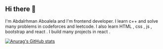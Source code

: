 ## Hi there 👋

I'm Abdalrhman Aboalela and I'm frontend developer. I learn c++ and solve many problems in codeforces and leetcode. I also learn HTML , css , js , bootstrap and react . I build many projects in react .


[![Anurag's GitHub stats](https://github-readme-stats.vercel.app/api?username=Abdalrhman)](https://github.com/anuraghazra/github-readme-stats)
